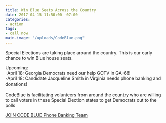 ```yaml
---
title: Win Blue Seats Across the Country
date: 2017-04-15 11:50:00 -07:00
categories:
- action
tags:
- call now
main-image: "/uploads/CodeBlue.png"
---
```


Special Elections are taking place around the country. This is our early chance to win Blue house seats.  

Upcoming:\
-April 18: Georgia Democrats need our help GOTV in GA-6!!!\
-April 18: Candidate Jacqueline Smith in Virginia needs phone banking and donations!\
\
CodeBlue is facilitating volunteers from around the country who are willing to call voters in these Special Election states to get Democrats out to the polls

[JOIN CODE BLUE Phone Banking Team](www.facebook.com/joincodeblue)